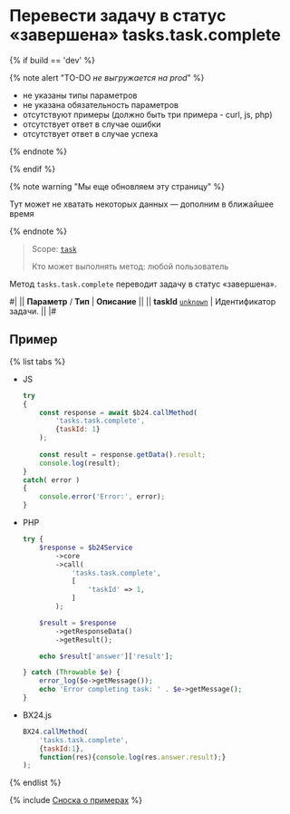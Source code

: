 # Перевести задачу в статус «завершена» tasks.task.complete

{% if build == 'dev' %}

{% note alert "TO-DO _не выгружается на prod_" %}

- не указаны типы параметров
- не указана обязательность параметров
- отсутствуют примеры (должно быть три примера - curl, js, php)
- отсутствует ответ в случае ошибки
- отсутствует ответ в случае успеха
 
{% endnote %}

{% endif %}

{% note warning "Мы еще обновляем эту страницу" %}

Тут может не хватать некоторых данных — дополним в ближайшее время

{% endnote %}

> Scope: [`task`](../scopes/permissions.md)
>
> Кто может выполнять метод: любой пользователь

Метод `tasks.task.complete` переводит задачу в статус «завершена».

#|
|| **Параметр** / **Тип** | **Описание** ||
|| **taskId**
[`unknown`](../data-types.md) | Идентификатор задачи. ||
|#

## Пример

{% list tabs %}

- JS


    ```js
    try
    {
    	const response = await $b24.callMethod(
    		'tasks.task.complete',
    		{taskId: 1}
    	);
    	
    	const result = response.getData().result;
    	console.log(result);
    }
    catch( error )
    {
    	console.error('Error:', error);
    }
    ```

- PHP


    ```php
    try {
        $response = $b24Service
            ->core
            ->call(
                'tasks.task.complete',
                [
                    'taskId' => 1,
                ]
            );
    
        $result = $response
            ->getResponseData()
            ->getResult();
    
        echo $result['answer']['result'];
    
    } catch (Throwable $e) {
        error_log($e->getMessage());
        echo 'Error completing task: ' . $e->getMessage();
    }
    ```

- BX24.js

    ```js
    BX24.callMethod(
        'tasks.task.complete',
        {taskId:1},
        function(res){console.log(res.answer.result);}
    );
    ```

{% endlist %}

{% include [Сноска о примерах](../../_includes/examples.md) %}